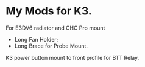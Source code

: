 # My Mods for K3.

For E3DV6 radiator and CHC Pro mount
- Long Fan Holder;
- Long Brace for Probe Mount.

K3 power button mount to front profile for BTT Relay.

